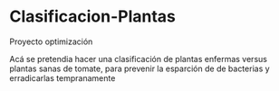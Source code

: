 # Clasificacion-Plantas
Proyecto optimización

Acá se pretendia hacer una clasificación de plantas enfermas versus plantas sanas de tomate, para prevenir la esparción de de bacterias y erradicarlas tempranamente

